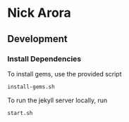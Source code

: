 # Nick Arora

## Development

### Install Dependencies

To install gems, use the provided script

```bash
install-gems.sh
```

To run the jekyll server locally, run

```bash
start.sh
```
